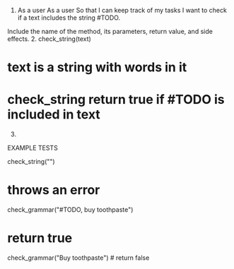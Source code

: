 1. As a user
As a user
So that I can keep track of my tasks
I want to check if a text includes the string #TODO.

Include the name of the method, its parameters, return value, and side effects.
2. 
check_string(text)
# text is a string with words in it
# check_string return true if #TODO is included in text

3. 
EXAMPLE TESTS

check_string("")
# throws an error

check_grammar("#TODO, buy toothpaste")
# return true

check_grammar("Buy toothpaste")
# return false